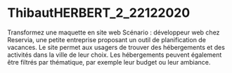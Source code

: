 # ThibautHERBERT_2_22122020
Transformez une maquette en site web
Scénario : développeur web chez Reservia, une petite entreprise proposant un outil de planification de vacances. 
Le site permet aux usagers de trouver des hébergements et des activités dans la ville de leur choix. 
Les hébergements peuvent également être filtrés par thématique, par exemple leur budget ou leur ambiance.
